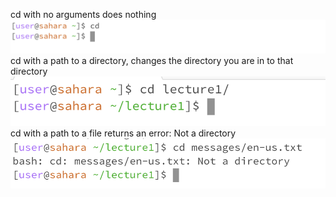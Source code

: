 cd with no arguments does nothing
![Image](cd_no_folder.png)
cd with a path to a directory, changes the directory you are in to that directory
![Image](cd_to_folder.png)
cd with a path to a file returns an error: Not a directory
![Image](cd_to_file.png)

